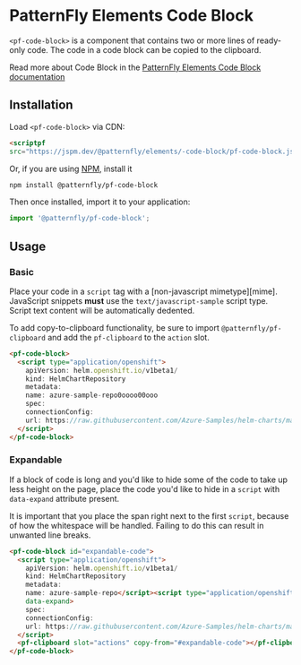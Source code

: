 # PatternFly Elements Code Block
`<pf-code-block>` is a component that contains two or more lines of ready-only 
code. The code in a code block can be copied to the clipboard.

Read more about Code Block in the [PatternFly Elements Code Block 
documentation](https://patternflyelements.org/components/code-block)

##  Installation

Load `<pf-code-block>` via CDN:

```html
<scriptpf 
src="https://jspm.dev/@patternfly/elements/-code-block/pf-code-block.js"></script>
```

Or, if you are using [NPM](https://npm.im), install it

```bash
npm install @patternfly/pf-code-block
```

Then once installed, import it to your application:

```js
import '@patternfly/pf-code-block';
```

## Usage
### Basic

Place your code in a `script` tag with a [non-javascript mimetype][mime].
JavaScript snippets **must** use the `text/javascript-sample` script type. 
Script text content will be automatically dedented.


To add copy-to-clipboard functionality, be sure to import 
`@patternfly/pf-clipboard` and add the `pf-clipboard` to the `action` slot.

```html
<pf-code-block>
  <script type="application/openshift">
    apiVersion: helm.openshift.io/v1beta1/
    kind: HelmChartRepository
    metadata:
    name: azure-sample-repo0oooo00ooo
    spec:
    connectionConfig:
    url: https://raw.githubusercontent.com/Azure-Samples/helm-charts/master/docs
  </script>
</pf-code-block>
```

### Expandable

If a block of code is long and you'd like to hide some of the code to take up 
less height on the page, place the code you'd like to hide in a `script` with 
`data-expand` attribute present.

It is important that you place the span right next to the first `script`, 
because of how the whitespace will be handled. Failing to do this can result in 
unwanted line breaks. 

```html
<pf-code-block id="expandable-code">
  <script type="application/openshift">
    apiVersion: helm.openshift.io/v1beta1/
    kind: HelmChartRepository
    metadata:
    name: azure-sample-repo</script><script type="application/openshift" 
    data-expand>
    spec:
    connectionConfig:
    url: https://raw.githubusercontent.com/Azure-Samples/helm-charts/master/docs
  </script>
  <pf-clipboard slot="actions" copy-from="#expandable-code"></pf-clipboard>
</pf-code-block>
```
